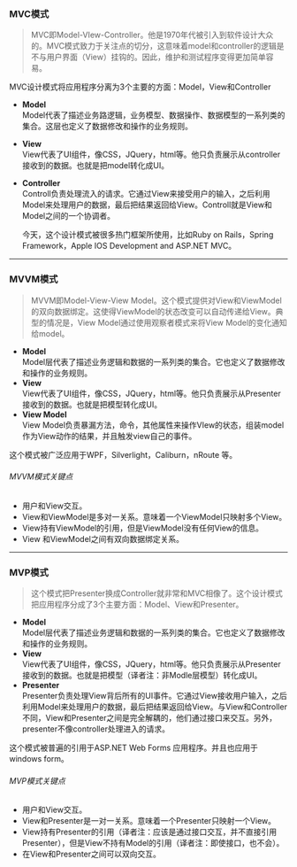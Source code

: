 ### MVC模式
> MVC即Model-VIew-Controller。他是1970年代被引入到软件设计大众的。MVC模式致力于关注点的切分，这意味着model和controller的逻辑是不与用户界面（View）挂钩的。因此，维护和测试程序变得更加简单容易。

MVC设计模式将应用程序分离为3个主要的方面：Model，View和Controller
- **Model**     
Model代表了描述业务路逻辑，业务模型、数据操作、数据模型的一系列类的集合。这层也定义了数据修改和操作的业务规则。
- **View**      
View代表了UI组件，像CSS，JQuery，html等。他只负责展示从controller接收到的数据。也就是把model转化成UI。
- **Controller**        
Controll负责处理流入的请求。它通过View来接受用户的输入，之后利用Model来处理用户的数据，最后把结果返回给View。Controll就是View和Model之间的一个协调者。

  今天，这个设计模式被很多热门框架所使用，比如Ruby on Rails，Spring Framework，Apple IOS Development and ASP.NET MVC。
---
### MVVM模式
> MVVM即Model-View-View Model。这个模式提供对View和ViewModel的双向数据绑定。这使得ViewModel的状态改变可以自动传递给View。典型的情况是，View Model通过使用观察者模式来将View Model的变化通知给model。
- **Model**     
Model层代表了描述业务逻辑和数据的一系列类的集合。它也定义了数据修改和操作的业务规则。
- **View**      
View代表了UI组件，像CSS，JQuery，html等。他只负责展示从Presenter接收到的数据。也就是把模型转化成UI。
- **View Model**        
View Model负责暴漏方法，命令，其他属性来操作VIew的状态，组装model作为View动作的结果，并且触发view自己的事件。

这个模式被广泛应用于WPF，Silverlight，Caliburn，nRoute 等。
###### MVVM模式关键点
- 用户和View交互。
- View和ViewModel是多对一关系。意味着一个ViewModel只映射多个View。
- View持有ViewModel的引用，但是ViewModel没有任何View的信息。
- View 和ViewModel之间有双向数据绑定关系。
---
### MVP模式
> 这个模式把Presenter换成Controller就非常和MVC相像了。这个设计模式把应用程序分成了3个主要方面：Model、View和Presenter。
- **Model**     
Model层代表了描述业务逻辑和数据的一系列类的集合。它也定义了数据修改和操作的业务规则。
- **View**      
View代表了UI组件，像CSS，JQuery，html等。他只负责展示从Presenter接收到的数据。也就是把模型（译者注：非Modle层模型）转化成UI。
- **Presenter**     
Presenter负责处理View背后所有的UI事件。它通过View接收用户输入，之后利用Model来处理用户的数据，最后把结果返回给View。与View和Controller不同，View和Presenter之间是完全解耦的，他们通过接口来交互。另外，presenter不像controller处理进入的请求。

这个模式被普遍的引用于ASP.NET Web Forms 应用程序。并且也应用于windows form。

###### MVP模式关键点
- 用户和View交互。
- View和Presenter是一对一关系。意味着一个Presenter只映射一个View。
- View持有Presenter的引用（译者注：应该是通过接口交互，并不直接引用Presenter），但是View不持有Model的引用（译者注：即使接口，也不会）。
- 在View和Presenter之间可以双向交互。